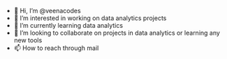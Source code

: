 - 👋 Hi, I’m @veenacodes
- 👀 I’m interested in working on data analytics projects
- 🌱 I’m currently learning data analytics
- 💞️ I’m looking to collaborate on projects in data analytics or learning any new tools
- 📫 How to reach through mail

<!---
veenacodes/veenacodes is a ✨ special ✨ repository because its `README.md` (this file) appears on your GitHub profile.
You can click the Preview link to take a look at your changes.
--->
